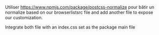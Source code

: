 Utiliser https://www.npmjs.com/package/postcss-normalize pour bâtir un normalize based on our browserlistsrc file and add another file to expose our customization.

Integrate both file with an index.css set as the package main file
